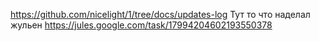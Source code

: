 https://github.com/nicelight/1/tree/docs/updates-log Тут то что наделал жульен https://jules.google.com/task/17994204602193550378

